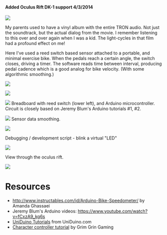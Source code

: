 #### Added Oculus Rift DK-1 support 4/3/2014

<img src="http://www.samhalperin.com/img/content/vr-cycle/2.gif"></img>

<P>My parents used to have a vinyl album with the entire
TRON audio.  Not just the soundtrack, but the actual dialog
from the movie.  I remember listening to this over and over
again when I was a kid.  The light-cycles in that film had
a profound effect on me!</p>

<p>Here I've used a reed switch based sensor attached to a portable, and
minimal exercise bike.  When the pedals reach a certain angle, the switch closes, driving a timer.  The software reads time between interval, producing pedal cadence which is a good analog for bike velocity. (With some algorithmic smoothing.)</p>

<img src="http://blog.samhalperin.com/img/content/vr-cycle/030414-breadboard-mounted.jpg"></img>

<img src="http://blog.samhalperin.com/img/content/vr-cycle/030414-magnet-over-reed.jpg"></img>

<img src="http://blog.samhalperin.com/img/content/vr-cycle/030314-breadboard.jpg"></img>
Breadboard with reed switch (lower left), and Arduino microcontroller. Circuit is closely based on Jeremy Blum's Arduino tutorials #1, #2.

<img src="http://blog.samhalperin.com/img/content/vr-cycle/test2.png"></img>
Sensor data smoothing.

<img src="http://blog.samhalperin.com/img/content/vr-cycle/virtual-led.png"></img>

Debugging / development script - blink a virtual "LED"

<img src="http://blog.samhalperin.com/img/content/vr-cycle/rift1.png"></img>

View through the oculus rift.

<A href="http://youtu.be/8-5TP7u9_3g"><img src="http://www.samhalperin.com/img/content/vr-cycle/youtube.png"></img></a>

<h1>Resources</h1>
<ul>
<li><a href="http://www.instructables.com/id/Arduino-Bike-Speedometer/">http://www.instructables.com/id/Arduino-Bike-Speedometer/</a> by Amanda Ghassaei</li>
<li>Jeremy Blum's Arduino videos: <a href="https://www.youtube.com/watch?v=fCxzA9_kg6s">https://www.youtube.com/watch?v=fCxzA9_kg6s</a></li>
<li><a href="http://www.uniduino.com/topics/tutorials/">UniDuino Tutorials</a> from UniDuino.com</li>
<li><a href="https://www.youtube.com/watch?v=vPOKZ62SAiI">Character controller tutorial</a> by Grim Grin Gaming</li>
</ul>
